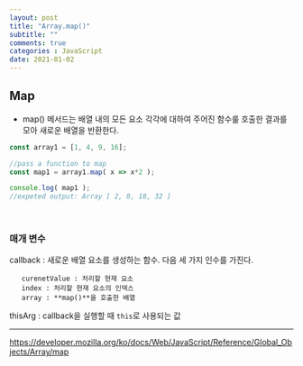 ```yaml
---
layout: post
title: "Array.map()"
subtitle: ""
comments: true
categories : JavaScript
date: 2021-01-02
---
```


## Map
 - map() 메서드는 배열 내의 모든 요소 각각에 대하여 주어진 함수룰 호출한 결과를 모아 새로운 배열을 반환한다.

```javascript
const array1 = [1, 4, 9, 16];

//pass a function to map
const map1 = array1.map( x => x*2 );

console.log( map1 );
//expeted output: Array [ 2, 8, 18, 32 ]
```

<br/>

### 매개 변수
callback : 새로운 배열 요소를 생성하는 함수. 다음 세 가지 인수를 가진다.
```
   curenetValue : 처리할 현재 요소
   index : 처리할 현재 요소의 인덱스
   array : **map()**을 호출한 배열
```
thisArg : callback을 실행할 때 `this`로 사용되는 값

---
 <https://developer.mozilla.org/ko/docs/Web/JavaScript/Reference/Global_Objects/Array/map>


